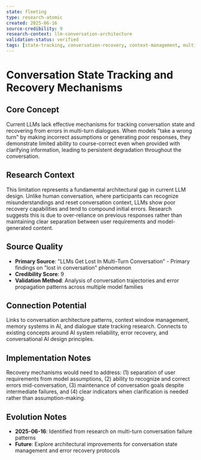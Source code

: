 ```yaml
---
state: fleeting
type: research-atomic
created: 2025-06-16
source-credibility: 9
research-context: llm-conversation-architecture
validation-status: verified
tags: [state-tracking, conversation-recovery, context-management, multi-turn, memory]
---
```


# Conversation State Tracking and Recovery Mechanisms

## Core Concept

Current LLMs lack effective mechanisms for tracking conversation state and recovering from errors in multi-turn dialogues. When models "take a wrong turn" by making incorrect assumptions or generating poor responses, they demonstrate limited ability to course-correct even when provided with clarifying information, leading to persistent degradation throughout the conversation.

## Research Context

This limitation represents a fundamental architectural gap in current LLM design. Unlike human conversation, where participants can recognize misunderstandings and reset conversation context, LLMs show poor recovery capabilities and tend to compound initial errors. Research suggests this is due to over-reliance on previous responses rather than maintaining clear separation between user requirements and model-generated content.

## Source Quality

- **Primary Source**: "LLMs Get Lost In Multi-Turn Conversation" - Primary findings on "lost in conversation" phenomenon
- **Credibility Score**: 9
- **Validation Method**: Analysis of conversation trajectories and error propagation patterns across multiple model families

## Connection Potential

Links to conversation architecture patterns, context window management, memory systems in AI, and dialogue state tracking research. Connects to existing concepts around AI system reliability, error recovery, and conversational AI design principles.

## Implementation Notes

Recovery mechanisms would need to address: (1) separation of user requirements from model assumptions, (2) ability to recognize and correct errors mid-conversation, (3) maintenance of conversation goals despite intermediate failures, and (4) clear indicators when clarification is needed rather than assumption-making.

## Evolution Notes

- **2025-06-16**: Identified from research on multi-turn conversation failure patterns
- **Future**: Explore architectural improvements for conversation state management and error recovery protocols